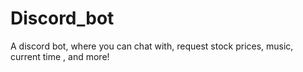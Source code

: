 # Discord_bot
A discord bot, where you can chat with, request  stock prices, music, current time , and more!
